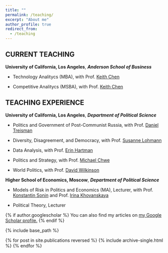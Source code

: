 ```yaml
---
title: ""
permalink: /teaching/
excerpt: "About me"
author_profile: true
redirect_from: 
  - /teaching
---
```

 
## CURRENT TEACHING 

**University of California, Los Angeles**, ***Anderson School of Business***

  * Technology Analitycs (MBA), with Prof. [Keith Chen](http://www.anderson.ucla.edu/faculty/keith.chen/)

  * Competitive Analitycs (MSBA), with Prof. [Keith Chen](http://www.anderson.ucla.edu/faculty/keith.chen/)


## TEACHING EXPERIENCE

**University of California, Los Angeles**, ***Department of Political Science***

  * Politics and Government of Post-Communist Russia, with Prof. [Daniel Treisman](https://www.danieltreisman.org/)

  * Diversity, Disagreement, and Democracy, with Prof. [Susanne Lohmann](https://luskin.ucla.edu/person/susanne-lohmann/)

  * Data Analysis, with Prof. [Erin Hartman](http://www.erinhartman.com/)

  * Politics and Strategy, with Prof. [Michael Chwe](http://chwe.net/michael/)

  * World Politics, with Prof. [David Wilkinson](https://polisci.ucla.edu/people/david-wilkinson)

**Higher School of Economics, Moscow**,  ***Department of Political Science***

  * Models of Risk in Politics and Economics (MA), Lecturer, with Prof. [Konstantin Sonin](https://harris.uchicago.edu/directory/konstantin-sonin) and Prof. [Irina Khovanskaya](https://www.coursera.org/instructor/i.khovanskaya?siteID=hL3Qp0zRBOc-0088HPnpyM7omnvkrnwERg&utm_content=10&utm_medium=partners&utm_source=linkshare&utm_campaign=hL3Qp0zRBOc) 

  * Political Theory, Lecturer



{% if author.googlescholar %}
  You can also find my articles on <u><a href="{{author.googlescholar}}">my Google Scholar profile</a>.</u>
{% endif %}

{% include base_path %}

{% for post in site.publications reversed %}
  {% include archive-single.html %}
{% endfor %}
